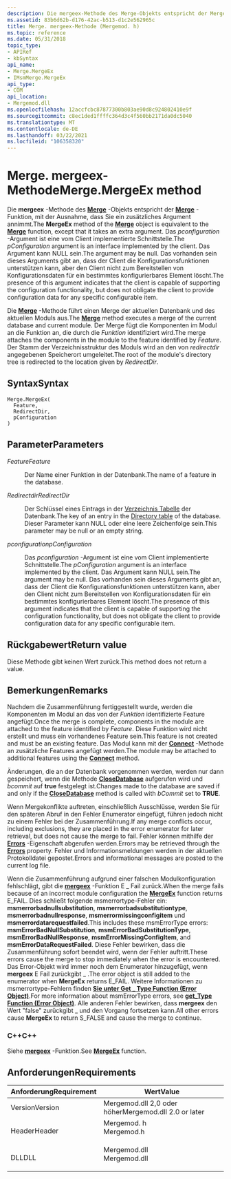 ```yaml
---
description: Die mergeex-Methode des Merge-Objekts entspricht der Merge-Funktion, mit der Ausnahme, dass Sie ein zusätzliches Argument annimmt.
ms.assetid: 83b6d62b-d176-42ac-b513-d1c2e562965c
title: Merge. mergeex-Methode (Mergemod. h)
ms.topic: reference
ms.date: 05/31/2018
topic_type:
- APIRef
- kbSyntax
api_name:
- Merge.MergeEx
- IMsmMerge.MergeEx
api_type:
- COM
api_location:
- Mergemod.dll
ms.openlocfilehash: 12accfcbc87877300b803ae90d8c924802410e9f
ms.sourcegitcommit: c8ec1ded1ffffc364d3c4f560bb2171da0dc5040
ms.translationtype: MT
ms.contentlocale: de-DE
ms.lasthandoff: 03/22/2021
ms.locfileid: "106358320"
---
```

# <a name="mergemergeex-method"></a><span data-ttu-id="8c03b-103">Merge. mergeex-Methode</span><span class="sxs-lookup"><span data-stu-id="8c03b-103">Merge.MergeEx method</span></span>

<span data-ttu-id="8c03b-104">Die **mergeex** -Methode des [**Merge**](merge-object.md) -Objekts entspricht der [**Merge**](/windows/win32/api/mergemod/nf-mergemod-imsmmerge-merge) -Funktion, mit der Ausnahme, dass Sie ein zusätzliches Argument annimmt.</span><span class="sxs-lookup"><span data-stu-id="8c03b-104">The **MergeEx** method of the [**Merge**](merge-object.md) object is equivalent to the [**Merge**](/windows/win32/api/mergemod/nf-mergemod-imsmmerge-merge) function, except that it takes an extra argument.</span></span> <span data-ttu-id="8c03b-105">Das *pconfiguration* -Argument ist eine vom Client implementierte Schnittstelle.</span><span class="sxs-lookup"><span data-stu-id="8c03b-105">The *pConfiguration* argument is an interface implemented by the client.</span></span> <span data-ttu-id="8c03b-106">Das Argument kann NULL sein.</span><span class="sxs-lookup"><span data-stu-id="8c03b-106">The argument may be null.</span></span> <span data-ttu-id="8c03b-107">Das vorhanden sein dieses Arguments gibt an, dass der Client die Konfigurationsfunktionen unterstützen kann, aber den Client nicht zum Bereitstellen von Konfigurationsdaten für ein bestimmtes konfigurierbares Element löscht.</span><span class="sxs-lookup"><span data-stu-id="8c03b-107">The presence of this argument indicates that the client is capable of supporting the configuration functionality, but does not obligate the client to provide configuration data for any specific configurable item.</span></span>

<span data-ttu-id="8c03b-108">Die [**Merge**](merge-merge.md) -Methode führt einen Merge der aktuellen Datenbank und des aktuellen Moduls aus.</span><span class="sxs-lookup"><span data-stu-id="8c03b-108">The [**Merge**](merge-merge.md) method executes a merge of the current database and current module.</span></span> <span data-ttu-id="8c03b-109">Der Merge fügt die Komponenten im Modul an die Funktion an, die durch die *Funktion* identifiziert wird.</span><span class="sxs-lookup"><span data-stu-id="8c03b-109">The merge attaches the components in the module to the feature identified by *Feature*.</span></span> <span data-ttu-id="8c03b-110">Der Stamm der Verzeichnisstruktur des Moduls wird an den von *redirectdir* angegebenen Speicherort umgeleitet.</span><span class="sxs-lookup"><span data-stu-id="8c03b-110">The root of the module's directory tree is redirected to the location given by *RedirectDir*.</span></span>

## <a name="syntax"></a><span data-ttu-id="8c03b-111">Syntax</span><span class="sxs-lookup"><span data-stu-id="8c03b-111">Syntax</span></span>


```JScript
Merge.MergeEx(
  Feature,
  RedirectDir,
  pConfiguration
)
```



## <a name="parameters"></a><span data-ttu-id="8c03b-112">Parameter</span><span class="sxs-lookup"><span data-stu-id="8c03b-112">Parameters</span></span>

<dl> <dt>

<span data-ttu-id="8c03b-113">*Feature*</span><span class="sxs-lookup"><span data-stu-id="8c03b-113">*Feature*</span></span> 
</dt> <dd>

<span data-ttu-id="8c03b-114">Der Name einer Funktion in der Datenbank.</span><span class="sxs-lookup"><span data-stu-id="8c03b-114">The name of a feature in the database.</span></span>

</dd> <dt>

<span data-ttu-id="8c03b-115">*Redirectdir*</span><span class="sxs-lookup"><span data-stu-id="8c03b-115">*RedirectDir*</span></span> 
</dt> <dd>

<span data-ttu-id="8c03b-116">Der Schlüssel eines Eintrags in der [Verzeichnis Tabelle](directory-table.md) der Datenbank.</span><span class="sxs-lookup"><span data-stu-id="8c03b-116">The key of an entry in the [Directory table](directory-table.md) of the database.</span></span> <span data-ttu-id="8c03b-117">Dieser Parameter kann NULL oder eine leere Zeichenfolge sein.</span><span class="sxs-lookup"><span data-stu-id="8c03b-117">This parameter may be null or an empty string.</span></span>

</dd> <dt>

<span data-ttu-id="8c03b-118">*pconfiguration*</span><span class="sxs-lookup"><span data-stu-id="8c03b-118">*pConfiguration*</span></span> 
</dt> <dd>

<span data-ttu-id="8c03b-119">Das *pconfiguration* -Argument ist eine vom Client implementierte Schnittstelle.</span><span class="sxs-lookup"><span data-stu-id="8c03b-119">The *pConfiguration* argument is an interface implemented by the client.</span></span> <span data-ttu-id="8c03b-120">Das Argument kann NULL sein.</span><span class="sxs-lookup"><span data-stu-id="8c03b-120">The argument may be null.</span></span> <span data-ttu-id="8c03b-121">Das vorhanden sein dieses Arguments gibt an, dass der Client die Konfigurationsfunktionen unterstützen kann, aber den Client nicht zum Bereitstellen von Konfigurationsdaten für ein bestimmtes konfigurierbares Element löscht.</span><span class="sxs-lookup"><span data-stu-id="8c03b-121">The presence of this argument indicates that the client is capable of supporting the configuration functionality, but does not obligate the client to provide configuration data for any specific configurable item.</span></span>

</dd> </dl>

## <a name="return-value"></a><span data-ttu-id="8c03b-122">Rückgabewert</span><span class="sxs-lookup"><span data-stu-id="8c03b-122">Return value</span></span>

<span data-ttu-id="8c03b-123">Diese Methode gibt keinen Wert zurück.</span><span class="sxs-lookup"><span data-stu-id="8c03b-123">This method does not return a value.</span></span>

## <a name="remarks"></a><span data-ttu-id="8c03b-124">Bemerkungen</span><span class="sxs-lookup"><span data-stu-id="8c03b-124">Remarks</span></span>

<span data-ttu-id="8c03b-125">Nachdem die Zusammenführung fertiggestellt wurde, werden die Komponenten im Modul an das von der *Funktion* identifizierte Feature angefügt.</span><span class="sxs-lookup"><span data-stu-id="8c03b-125">Once the merge is complete, components in the module are attached to the feature identified by *Feature*.</span></span> <span data-ttu-id="8c03b-126">Diese Funktion wird nicht erstellt und muss ein vorhandenes Feature sein.</span><span class="sxs-lookup"><span data-stu-id="8c03b-126">This feature is not created and must be an existing feature.</span></span> <span data-ttu-id="8c03b-127">Das Modul kann mit der [**Connect**](merge-connect.md) -Methode an zusätzliche Features angefügt werden.</span><span class="sxs-lookup"><span data-stu-id="8c03b-127">The module may be attached to additional features using the [**Connect**](merge-connect.md) method.</span></span>

<span data-ttu-id="8c03b-128">Änderungen, die an der Datenbank vorgenommen werden, werden nur dann gespeichert, wenn die Methode [**CloseDatabase**](merge-closedatabase.md) aufgerufen wird und *bcommit* auf **true** festgelegt ist.</span><span class="sxs-lookup"><span data-stu-id="8c03b-128">Changes made to the database are saved if and only if the [**CloseDatabase**](merge-closedatabase.md) method is called with *bCommit* set to **TRUE**.</span></span>

<span data-ttu-id="8c03b-129">Wenn Mergekonflikte auftreten, einschließlich Ausschlüsse, werden Sie für den späteren Abruf in den Fehler Enumerator eingefügt, führen jedoch nicht zu einem Fehler bei der Zusammenführung.</span><span class="sxs-lookup"><span data-stu-id="8c03b-129">If any merge conflicts occur, including exclusions, they are placed in the error enumerator for later retrieval, but does not cause the merge to fail.</span></span> <span data-ttu-id="8c03b-130">Fehler können mithilfe der [**Errors**](merge-errors.md) -Eigenschaft abgerufen werden.</span><span class="sxs-lookup"><span data-stu-id="8c03b-130">Errors may be retrieved through the [**Errors**](merge-errors.md) property.</span></span> <span data-ttu-id="8c03b-131">Fehler und Informationsmeldungen werden in der aktuellen Protokolldatei gepostet.</span><span class="sxs-lookup"><span data-stu-id="8c03b-131">Errors and informational messages are posted to the current log file.</span></span>

<span data-ttu-id="8c03b-132">Wenn die Zusammenführung aufgrund einer falschen Modulkonfiguration fehlschlägt, gibt die [**mergeex**](/windows/desktop/api/Mergemod/nf-mergemod-imsmmerge2-mergeex) -Funktion E \_ Fail zurück.</span><span class="sxs-lookup"><span data-stu-id="8c03b-132">When the merge fails because of an incorrect module configuration the [**MergeEx**](/windows/desktop/api/Mergemod/nf-mergemod-imsmmerge2-mergeex) function returns E\_FAIL.</span></span> <span data-ttu-id="8c03b-133">Dies schließt folgende msmerrortype-Fehler ein: **msmerrorbadnullsubstitution**, **msmerrorbadsubstitutiontype**, **msmerrorbadnullresponse**, **msmerrormissingconfigitem** und **msmerrordatarequestfailed**.</span><span class="sxs-lookup"><span data-stu-id="8c03b-133">This includes these msmErrorType errors: **msmErrorBadNullSubstitution**, **msmErrorBadSubstitutionType**, **msmErrorBadNullResponse**, **msmErrorMissingConfigItem**, and **msmErrorDataRequestFailed**.</span></span> <span data-ttu-id="8c03b-134">Diese Fehler bewirken, dass die Zusammenführung sofort beendet wird, wenn der Fehler auftritt.</span><span class="sxs-lookup"><span data-stu-id="8c03b-134">These errors cause the merge to stop immediately when the error is encountered.</span></span> <span data-ttu-id="8c03b-135">Das Error-Objekt wird immer noch dem Enumerator hinzugefügt, wenn **mergeex** E Fail zurückgibt \_ .</span><span class="sxs-lookup"><span data-stu-id="8c03b-135">The error object is still added to the enumerator when **MergeEx** returns E\_FAIL.</span></span> <span data-ttu-id="8c03b-136">Weitere Informationen zu msmerrortype-Fehlern finden [**Sie unter Get \_ Type Function (Error Object)**](/windows/win32/api/mergemod/nf-mergemod-imsmerror-get_type).</span><span class="sxs-lookup"><span data-stu-id="8c03b-136">For more information about msmErrorType errors, see [**get\_Type Function (Error Object)**](/windows/win32/api/mergemod/nf-mergemod-imsmerror-get_type).</span></span> <span data-ttu-id="8c03b-137">Alle anderen Fehler bewirken, dass **mergeex** den Wert "false" zurückgibt \_ und den Vorgang fortsetzen kann.</span><span class="sxs-lookup"><span data-stu-id="8c03b-137">All other errors cause **MergeEx** to return S\_FALSE and cause the merge to continue.</span></span>

### <a name="c"></a><span data-ttu-id="8c03b-138">C++</span><span class="sxs-lookup"><span data-stu-id="8c03b-138">C++</span></span>

<span data-ttu-id="8c03b-139">Siehe [**mergeex**](/windows/desktop/api/Mergemod/nf-mergemod-imsmmerge2-mergeex) -Funktion.</span><span class="sxs-lookup"><span data-stu-id="8c03b-139">See [**MergeEx**](/windows/desktop/api/Mergemod/nf-mergemod-imsmmerge2-mergeex) function.</span></span>

## <a name="requirements"></a><span data-ttu-id="8c03b-140">Anforderungen</span><span class="sxs-lookup"><span data-stu-id="8c03b-140">Requirements</span></span>



| <span data-ttu-id="8c03b-141">Anforderung</span><span class="sxs-lookup"><span data-stu-id="8c03b-141">Requirement</span></span> | <span data-ttu-id="8c03b-142">Wert</span><span class="sxs-lookup"><span data-stu-id="8c03b-142">Value</span></span> |
|--------------------|-----------------------------------------------------------------------------------------|
| <span data-ttu-id="8c03b-143">Version</span><span class="sxs-lookup"><span data-stu-id="8c03b-143">Version</span></span><br/> | <span data-ttu-id="8c03b-144">Mergemod.dll 2,0 oder höher</span><span class="sxs-lookup"><span data-stu-id="8c03b-144">Mergemod.dll 2.0 or later</span></span><br/>                                                    |
| <span data-ttu-id="8c03b-145">Header</span><span class="sxs-lookup"><span data-stu-id="8c03b-145">Header</span></span><br/>  | <dl> <span data-ttu-id="8c03b-146"><dt>Mergemod. h</dt></span><span class="sxs-lookup"><span data-stu-id="8c03b-146"><dt>Mergemod.h</dt></span></span> </dl>   |
| <span data-ttu-id="8c03b-147">DLL</span><span class="sxs-lookup"><span data-stu-id="8c03b-147">DLL</span></span><br/>     | <dl> <span data-ttu-id="8c03b-148"><dt>Mergemod.dll</dt></span><span class="sxs-lookup"><span data-stu-id="8c03b-148"><dt>Mergemod.dll</dt></span></span> </dl> |



 

 
